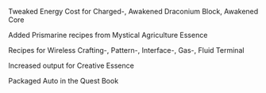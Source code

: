 Tweaked Energy Cost for Charged-, Awakened Draconium Block, Awakened Core

Added Prismarine recipes from Mystical Agriculture Essence

Recipes for Wireless Crafting-, Pattern-, Interface-, Gas-, Fluid Terminal

Increased output for Creative Essence

Packaged Auto in the Quest Book
